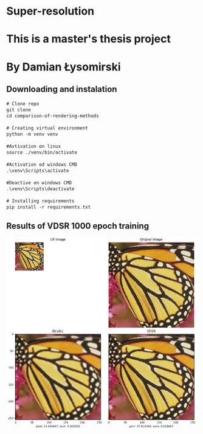 # Super-resolution

# This is a master's thesis project
# By Damian Łysomirski

## Downloading and instalation
```
# Clone repo
git clone 
cd comparison-of-rendering-methods 

# Creating virtual environment
python -m venv venv 

#Avtivation on linux
source ./venv/bin/activate

#Activation od windows CMD
.\venv\Scripts\activate

#Deactive on windows CMD
.\venv\Scripts\deactivate

# Installing requirements
pip install -r requirements.txt
``` 

## Results of VDSR 1000 epoch training
![alt text](./results/comparison_4_imagesVDSR_23_05_2023_scale_factor_3.png)